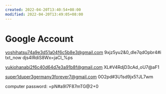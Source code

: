 ```yaml
---
created: 2022-04-20T13:40:54+08:00
modified: 2022-04-20T13:49:05+08:00
---
```


# Google Account

yoshihatsu74a9e3d51a04f6c5b8e3@gmail.com
9xjz5yu2&0_dle7qdOpbr4#i
txt_now
djs4IRdiS8Wx=jaCl_%ps

yukiohanabi2f6c40d64d7e3a91b8f@gmail.com
XL#V4RdjD3cAd_oU7@aF1

super1duper3germany3forever7@gmail.com
0O2pd#3U1sd9jx5?JL7wm



computer password:
=pN#a9I7F87mTG@2+0
